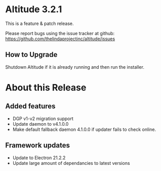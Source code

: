 # Altitude 3.2.1

This is a feature & patch release.

Please report bugs using the issue tracker at github: https://github.com/thelindaprojectinc/altitude/issues

## How to Upgrade
Shutdown Altitude if it is already running and then run the installer.

# About this Release

## Added features
- DGP v1-v2 migration support
- Update daemon to v4.1.0.0
- Make default fallback daemon 4.1.0.0 if updater fails to check online.



## Framework updates

- Update to Electron 21.2.2
- Update large amount of dependancies to latest versions
